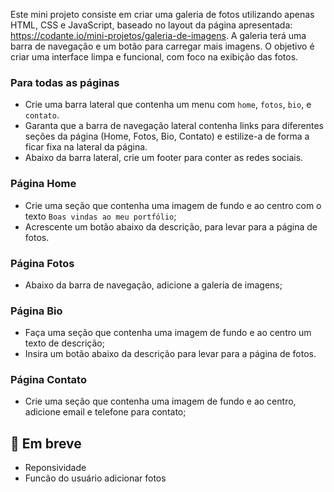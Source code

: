 Este mini projeto consiste em criar uma galeria de fotos utilizando apenas HTML, CSS e JavaScript, baseado no layout da página apresentada: https://codante.io/mini-projetos/galeria-de-imagens. A galeria terá uma barra de navegação e um botão para carregar mais imagens. O objetivo é criar uma interface limpa e funcional, com foco na exibição das fotos.

### Para todas as páginas
- Crie uma barra lateral que contenha um menu com `home`, `fotos`, `bio`, e `contato`.
- Garanta que a barra de navegação lateral contenha links para diferentes seções da página (Home, Fotos, Bio, Contato) e estilize-a de forma a ficar fixa na lateral da página.
- Abaixo da barra lateral, crie um footer para conter as redes sociais.

### Página Home
- Crie uma seção que contenha uma imagem de fundo e ao centro com o texto `Boas vindas ao meu portfólio`;
- Acrescente um botão abaixo da descrição, para levar para a página de fotos.

### Página Fotos
- Abaixo da barra de navegação, adicione a galeria de imagens;

### Página Bio
- Faça uma seção que contenha uma imagem de fundo e ao centro um texto de descrição;
- Insira um botão abaixo da descrição para levar para a página de fotos.

### Página Contato
- Crie uma seção que contenha uma imagem de fundo e ao centro, adicione email e telefone para contato;

## 🔨 Em breve
- Reponsividade
- Funcão do usuário adicionar fotos
